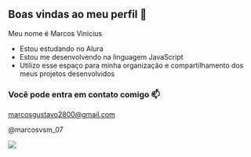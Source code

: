 ## Boas vindas ao meu perfil 💙

Meu nome é Marcos Vinicius

- Estou estudando no Alura
- Estou me desenvolvendo na linguagem JavaScript
- Utilizo esse espaço para minha organização e compartilhamento dos meus projetos desenvolvidos

### Você pode entra em contato comigo 📫

marcosgustavo2800@gmail.com

@marcosvsm_07

![](https://media1.tenor.com/m/mCiM7CmGGI4AAAAC/naruto.gif)
